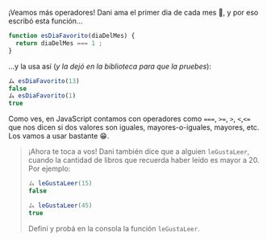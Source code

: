 ¡Veamos más operadores! Dani ama el primer dia de cada mes :date:, y por eso escribó esta función... 

```javascript
function esDiaFavorito(diaDelMes) {
  return diaDelMes === 1 ;
}
```

...y la usa así (_y la dejó en la biblioteca para que la pruebes_): 

```javascript
ム esDiaFavorito(13)
false
ム esDiaFavorito(1)
true
```

Como ves, en JavaScript contamos con operadores como `===`, `>=`, `>`, `<`,`<=` que nos dicen si dos valores son iguales, mayores-o-iguales, mayores, etc. Los vamos a usar bastante :grin:.

> ¡Ahora te toca a vos! Dani también dice que a alguien `leGustaLeer`, cuando la cantidad de libros que recuerda haber leído es mayor a 20. Por ejemplo:
> 
> ```javascript
> ム leGustaLeer(15)
> false
> 
> ム leGustaLeer(45)
> true
> ```
> 
> Definí y probá en la consola la función `leGustaLeer`.


